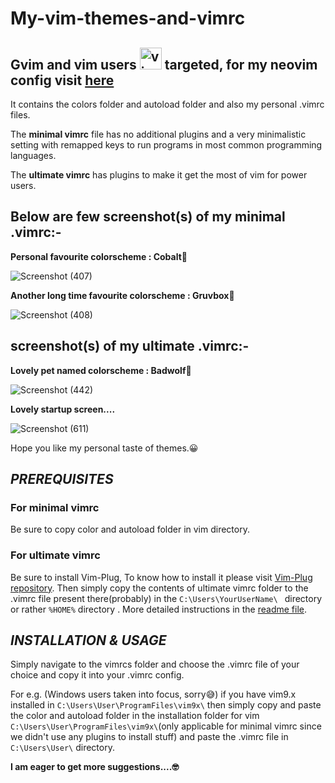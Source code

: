 # My-vim-themes-and-vimrc
## Gvim and vim users   <img src="https://cdn.jsdelivr.net/gh/devicons/devicon/icons/vim/vim-original.svg" alt="vim" width="35" height="35"/> targeted, for my neovim config visit [here](https://github.com/JoydeepMallick/My-Neovim-config-in-LUA)
It contains the colors folder and autoload folder and also my personal .vimrc files. 

The **minimal vimrc** file has no additional plugins and a very minimalistic setting with remapped keys to run programs in most common programming languages.

The **ultimate vimrc** has plugins to make it get the most of vim for power users.

## Below are few screenshot(s) of my minimal .vimrc:-

**__Personal favourite colorscheme : Cobalt🥶__**

![Screenshot (407)](https://user-images.githubusercontent.com/94801952/187082373-a3fdb45a-03d1-4d92-afe3-6b310e225289.png)

**Another long time favourite colorscheme : Gruvbox🐷**

![Screenshot (408)](https://user-images.githubusercontent.com/94801952/187082429-8628adb2-e271-4123-b8bc-caa2f91d7fe0.png)

## screenshot(s) of my ultimate .vimrc:-

**Lovely pet named colorscheme  : Badwolf🐺**

![Screenshot (442)](https://user-images.githubusercontent.com/94801952/208480616-b2d87c0c-c39d-4d34-a224-dcd54563714a.png)

**Lovely startup screen....**

![Screenshot (611)](https://github.com/JoydeepMallick/My-vim-themes-and-vimrc/assets/94801952/4366959b-5c12-4379-a93f-9df000741ad1)


Hope you like my personal taste of themes.😀

## ***PREREQUISITES***
### For minimal vimrc
Be sure to copy color and autoload folder in vim directory.

### For ultimate vimrc
Be sure to install Vim-Plug, To know how to install it please visit [Vim-Plug repository](https://github.com/junegunn/vim-plug). Then simply copy the contents of ultimate vimrc folder to the .vimrc file present there(probably) in the ```C:\Users\YourUserName\ ``` directory or rather ```%HOME%``` directory .  More detailed instructions in the [readme file](https://github.com/JoydeepMallick/My-vim-themes-and-vimrc/blob/main/vimrcs/ultimate_vimrc/readme.md).

## ***INSTALLATION & USAGE***
Simply navigate to the vimrcs folder and choose the .vimrc file of your choice and copy it into your .vimrc config.

For e.g. (Windows users taken into focus, sorry😅) if you have vim9.x installed in ```C:\Users\User\ProgramFiles\vim9x\``` then simply copy and paste the color and autoload folder in the installation folder for vim ``` C:\Users\User\ProgramFiles\vim9x\ ```(only applicable for minimal vimrc since we didn't use any plugins to install stuff) and paste the .vimrc file in ``` C:\Users\User\ ``` directory.




**I am eager to get more suggestions....🤓**

